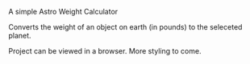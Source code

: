 A simple Astro Weight Calculator

Converts the weight of an object on earth (in pounds) to the seleceted planet.

Project can be viewed in a browser. More styling to come. 